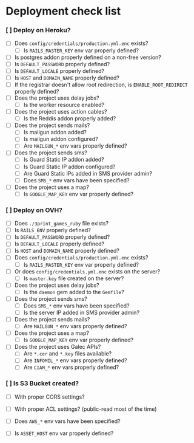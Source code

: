 # Deployment check list

### [ ] Deploy on Heroku?
  - [ ] Does `config/credentials/production.yml.enc` exists?
    - [ ] Is `RAILS_MASTER_KEY` env var properly defined?
  - [ ] Is postgres addon properly defined on a non-free version?
  - [ ] Is `DEFAULT_PASSWORD` properly defined?
  - [ ] Is `DEFAULT_LOCALE` properly defined?
  - [ ] Is `HOST` and `DOMAIN_NAME` properly defined?
  - [ ] If the registrar doesn't allow root redirection, is `ENABLE_ROOT_REDIRECT` properly defined?
  - [ ] Does the project uses delay jobs?
    - [ ] Is the worker resource enabled?
  - [ ] Does the project uses action cables?
    - [ ] Is the Reddis addon properly added?
  - [ ] Does the project sends mails?
    - [ ] Is mailgun addon added?
    - [ ] Is mailgun addon configured?
    - [ ] Are `MAILGUN_*` env vars properly defined?
  - [ ] Does the project sends sms?
    - [ ] Is Guard Static IP addon added?
    - [ ] Is Guard Static IP addon configured?
    - [ ] Are Guard Static IPs added in SMS provider admin?
    - [ ] Does `SMS_*` env vars have been specified?
  - [ ] Does the project uses a map?
    - [ ] Is `GOOGLE_MAP_KEY` env var properly defined?

### [ ] Deploy on OVH?
  - [ ] Does `./3print_games_ruby` file exists?
  - [ ] Is `RAILS_ENV` properly defined?
  - [ ] Is `DEFAULT_PASSWORD` properly defined?
  - [ ] Is `DEFAULT_LOCALE` properly defined?
  - [ ] Is `HOST` and `DOMAIN_NAME` properly defined?
  - [ ] Does `config/credentials/production.yml.enc` exists?
    - [ ] Is `RAILS_MASTER_KEY` env var properly defined?
  - [ ] Or does `config/credentials.yml.enc` exists on the server?
    - [ ] Is `master.key` file created on the server?
  - [ ] Does the project uses delay jobs?
    - [ ] Is the `daemon` gem added to the `Gemfile`?
  - [ ] Does the project sends sms?
    - [ ] Does `SMS_*` env vars have been specified?
    - [ ] Is the server IP added in SMS provider admin?
  - [ ] Does the project sends mails?
    - [ ] Are `MAILGUN_*` env vars properly defined?
  - [ ] Does the project uses a map?
    - [ ] Is `GOOGLE_MAP_KEY` env var properly defined?
  - [ ] Does the project uses Galec APIs?
    - [ ] Are `*.cer` and `*.key` files available?
    - [ ] Are `INFOMIL_*` env vars properly defined?
    - [ ] Are `CIAM_*` env vars properly defined?

### [ ] Is S3 Bucket created?
  - [ ] With proper CORS settings?
  - [ ] With proper ACL settings? (public-read most of the time)
  - [ ] Does `AWS_*` env vars have been specified?
  - [ ] Is `ASSET_HOST` env var properly defined?


